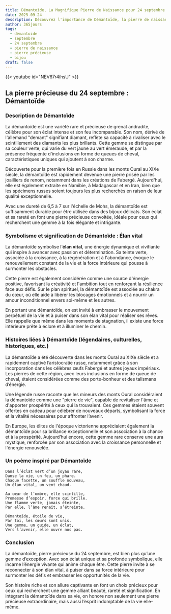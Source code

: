 ```yaml
---
title: Démantoïde, La Magnifique Pierre de Naissance pour 24 septembre
date: 2025-09-24
description: Découvrez l'importance de Démantoïde, la pierre de naissance du 24 septembre qui symbolise Élan vital. Laissez sa beauté et sa signification illuminer votre journée.
author: 365jours
tags:
  - démantoïde
  - septembre
  - 24 septembre
  - pierre de naissance
  - pierre précieuse
  - bijou
draft: false
---
```


{{< youtube id="NEV67r4ihsU" >}}

## La pierre précieuse du 24 septembre : Démantoïde

### Description de Démantoïde

La démantoïde est une variété rare et précieuse de grenat andradite, célèbre pour son éclat intense et son feu incomparable. Son nom, dérivé de l'allemand "demant" signifiant diamant, reflète sa capacité à rivaliser avec le scintillement des diamants les plus brillants. Cette gemme se distingue par sa couleur verte, qui varie du vert jaune au vert émeraude, et par la présence fréquente d'inclusions en forme de queues de cheval, caractéristiques uniques qui ajoutent à son charme.

Découverte pour la première fois en Russie dans les monts Oural au XIXe siècle, la démantoïde est rapidement devenue une pierre prisée par les joailliers de renom, notamment dans les créations de Fabergé. Aujourd'hui, elle est également extraite en Namibie, à Madagascar et en Iran, bien que les spécimens russes soient toujours les plus recherchés en raison de leur qualité exceptionnelle.

Avec une dureté de 6,5 à 7 sur l'échelle de Mohs, la démantoïde est suffisamment durable pour être utilisée dans des bijoux délicats. Son éclat et sa rareté en font une pierre précieuse convoitée, idéale pour ceux qui recherchent une gemme à la fois élégante et intrigante.

### Symbolisme et signification de Démantoïde : Élan vital

La démantoïde symbolise l’**élan vital**, une énergie dynamique et vivifiante qui inspire à avancer avec passion et détermination. Sa teinte verte, associée à la croissance, à la régénération et à l'abondance, évoque le renouvellement constant de la vie et la force intérieure qui pousse à surmonter les obstacles.

Cette pierre est également considérée comme une source d'énergie positive, favorisant la créativité et l'ambition tout en renforçant la résilience face aux défis. Sur le plan spirituel, la démantoïde est associée au chakra du cœur, où elle aide à libérer les blocages émotionnels et à nourrir un amour inconditionnel envers soi-même et les autres.

En portant une démantoïde, on est invité à embrasser le mouvement perpétuel de la vie et à puiser dans son élan vital pour réaliser ses rêves. Elle rappelle que même dans les moments de stagnation, il existe une force intérieure prête à éclore et à illuminer le chemin.

### Histoires liées à Démantoïde (légendaires, culturelles, historiques, etc.)

La démantoïde a été découverte dans les monts Oural au XIXe siècle et a rapidement captivé l’aristocratie russe, notamment grâce à son incorporation dans les célèbres œufs Fabergé et autres joyaux impériaux. Les pierres de cette région, avec leurs inclusions en forme de queue de cheval, étaient considérées comme des porte-bonheur et des talismans d’énergie.

Une légende russe raconte que les mineurs des monts Oural considéraient la démantoïde comme une "pierre de vie", capable de revitaliser l'âme et d'apporter prospérité à ceux qui la trouvaient. Ces gemmes étaient souvent offertes en cadeau pour célébrer de nouveaux départs, symbolisant la force et la vitalité nécessaires pour affronter l’avenir.

En Europe, les élites de l'époque victorienne appréciaient également la démantoïde pour sa brillance exceptionnelle et son association à la chance et à la prospérité. Aujourd’hui encore, cette gemme rare conserve une aura mystique, renforcée par son association avec la croissance personnelle et l'énergie renouvelée.

### Un poème inspiré par Démantoïde

	Dans l’éclat vert d’un joyau rare,  
	Danse la vie, un feu, un phare.  
	Chaque facette, un souffle nouveau,  
	Un élan vital, un vent chaud.
	
	Au cœur de l’ombre, elle scintille,  
	Promesse d’espoir, force qui brille.  
	Une flamme verte, jamais éteinte,  
	Par elle, l’âme renaît, s’étreinte.
	
	Démantoïde, étoile de vie,  
	Par toi, les cœurs sont unis.  
	Une gemme, un guide, un éclat,  
	Vers l’avenir, elle ouvre nos pas.

### Conclusion

La démantoïde, pierre précieuse du 24 septembre, est bien plus qu’une gemme d’exception. Avec son éclat unique et sa profonde symbolique, elle incarne l’énergie vivante qui anime chaque être. Cette pierre invite à se reconnecter à son élan vital, à puiser dans sa force intérieure pour surmonter les défis et embrasser les opportunités de la vie.

Son histoire riche et son allure captivante en font un choix précieux pour ceux qui recherchent une gemme alliant beauté, rareté et signification. En intégrant la démantoïde dans sa vie, on honore non seulement une pierre précieuse extraordinaire, mais aussi l’esprit indomptable de la vie elle-même.